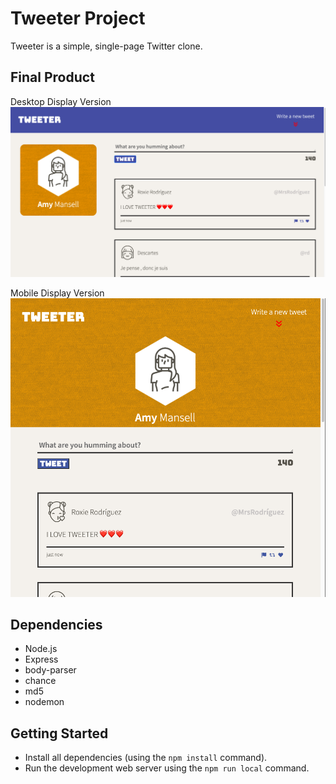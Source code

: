 # Tweeter Project

Tweeter is a simple, single-page Twitter clone.


## Final Product

Desktop Display Version
!["Desktop Display Version"](docs/Desktop.png)

Mobile Display Version
!["Mobile Display Version"](docs/Mobile.png)

## Dependencies

- Node.js
- Express
- body-parser 
- chance 
- md5
- nodemon


## Getting Started

- Install all dependencies (using the `npm install` command).
- Run the development web server using the `npm run local` command.